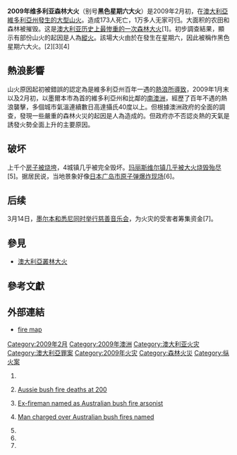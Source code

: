 **2009年维多利亚森林大火**（别号**黑色星期六大火**）是2009年2月初，在[澳大利亞](../Page/澳大利亞.md "wikilink")[維多利亞州發生的大型](../Page/維多利亞州.md "wikilink")[山火](../Page/山火.md "wikilink")。造成173人死亡，1万多人无家可归。大面积的农田和森林被摧毁。这是[澳大利亚历史上最惨重的一次森林大火](../Page/澳大利亚历史.md "wikilink")\[1\]。初步調查結果，顯示有部份山火的起因是人為[縱火](../Page/縱火.md "wikilink")。該場大火由於在發生在星期六，因此被稱作黑色星期六大火。\[2\]\[3\]\[4\]

## 熱浪影響

山火原因起初被錯誤的認定為是維多利亞州百年一遇的[熱浪所導致](../Page/2009年澳洲熱浪.md "wikilink")，2009年1月末以及2月初，以墨爾本市為首的維多利亞州和比鄰的[南澳洲](../Page/南澳洲.md "wikilink")，經歷了百年不遇的熱浪襲擊，多個城市氣溫連續數日高達攝氏40度以上。但根據澳洲政府的全面的調查，發現一些嚴重的森林火災的起因是人為造成的。但政府亦不否認炎熱的天氣是誘發火勢全面上升的主要原因。

## 破坏

上千个[房子被烧垮](../Page/房子.md "wikilink")，4城镇几乎被完全毁坏。[玛丽斯维尔镇几乎被大火烧毁殆尽](../Page/玛丽斯维尔镇.md "wikilink")\[5\]。据居民说，当地景象好像[日本](../Page/日本.md "wikilink")[广岛市原子弹爆炸现场](../Page/广岛市原子弹爆炸.md "wikilink")\[6\]。

## 后续

3月14日，[墨尔本和](../Page/墨尔本.md "wikilink")[悉尼同时举行](../Page/悉尼.md "wikilink")[慈善音乐会](../Page/慈善音乐会.md "wikilink")，为火灾的受害者筹集资金\[7\]。

## 參見

  - [澳大利亞叢林大火](../Page/澳大利亞叢林大火.md "wikilink")

## 參考文獻

## 外部連結

  - [fire
    map](https://web.archive.org/web/20090210135053/http://mapvisage.appspot.com/fires/FireMap.html)

[Category:2009年2月](https://zh.wikipedia.org/wiki/Category:2009年2月 "wikilink")
[Category:2009年澳洲](https://zh.wikipedia.org/wiki/Category:2009年澳洲 "wikilink")
[Category:澳大利亚火灾](https://zh.wikipedia.org/wiki/Category:澳大利亚火灾 "wikilink")
[Category:澳大利亞罪案](https://zh.wikipedia.org/wiki/Category:澳大利亞罪案 "wikilink")
[Category:2009年火灾](https://zh.wikipedia.org/wiki/Category:2009年火灾 "wikilink")
[Category:森林火災](https://zh.wikipedia.org/wiki/Category:森林火災 "wikilink")
[Category:纵火案](https://zh.wikipedia.org/wiki/Category:纵火案 "wikilink")

1.

2.  [Aussie bush fire deaths
    at 200](http://www.upi.com/Top_News/2009/02/17/Aussie_bush_fire_deaths_at_200/UPI-71621234875648/)

3.  [Ex-fireman named as Australian bush fire
    arsonist](http://www.mirror.co.uk/news/top-stories/2009/02/17/fireman-named-as-australian-bush-fire-arsonist-115875-21130445/)

4.  [Man charged over Australian bush fires
    named](http://edition.cnn.com/2009/WORLD/asiapcf/02/16/australia.bushfire.accused.court/)

5.
6.

7.